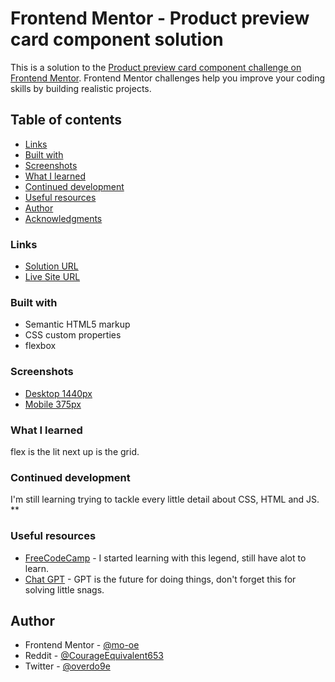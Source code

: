 # Frontend Mentor - Product preview card component solution

This is a solution to the [Product preview card component challenge on Frontend Mentor](https://www.frontendmentor.io/challenges/product-preview-card-component-GO7UmttRfa). Frontend Mentor challenges help you improve your coding skills by building realistic projects. 

## Table of contents

  - [Links](#links)
  - [Built with](#built-with)
  - [Screenshots](#screenshots)
  - [What I learned](#what-i-learned)
  - [Continued development](#continued-development)
  - [Useful resources](#useful-resources)
  - [Author](#author)
  - [Acknowledgments](#acknowledgments)


### Links

- [Solution URL](https://github.com/mo-oe/frontendmentor.io/tree/main/product-preview-card-component-main)
- [Live Site URL](https://mo-oe.github.io/frontendmentor.io/product-preview-card-component-main/)


### Built with

- Semantic HTML5 markup
- CSS custom properties
- flexbox

### Screenshots

- [Desktop 1440px](screenshots/Desktop-screenshot-1440px.png)
- [Mobile 375px](screenshots/Mobile-screenshot-375px.png)


### What I learned

flex is the lit next up is the grid.

### Continued development

I'm still learning trying to tackle every little detail about CSS, HTML and JS.
**

### Useful resources

- [FreeCodeCamp](https://www.freecodecamp.org) - I started learning with this legend, still have alot to learn.
- [Chat GPT](https://chat.openai.com) - GPT is the future for doing things, don't forget this for solving little snags.

## Author

- Frontend Mentor - [@mo-oe](https://www.frontendmentor.io/profile/mo-oe)
- Reddit - [@CourageEquivalent653](https://www.reddit.com/u/CourageEquivalent653)
- Twitter - [@overdo9e](https://www.twitter.com/overdo9e)



